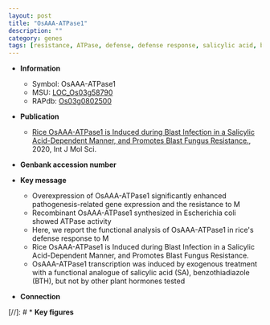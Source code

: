 ```yaml
---
layout: post
title: "OsAAA-ATPase1"
description: ""
category: genes
tags: [resistance, ATPase, defense, defense response, salicylic acid, blast]
---
```


* **Information**  
    + Symbol: OsAAA-ATPase1  
    + MSU: [LOC_Os03g58790](http://rice.plantbiology.msu.edu/cgi-bin/ORF_infopage.cgi?orf=LOC_Os03g58790)  
    + RAPdb: [Os03g0802500](http://rapdb.dna.affrc.go.jp/viewer/gbrowse_details/irgsp1?name=Os03g0802500)  

* **Publication**  
    + [Rice OsAAA-ATPase1 is Induced during Blast Infection in a Salicylic Acid-Dependent Manner, and Promotes Blast Fungus Resistance.](http://www.ncbi.nlm.nih.gov/pubmed?term=Rice+OsAAA-ATPase1+is+Induced+during+Blast+Infection+in+a+Salicylic+Acid-Dependent+Manner,+and+Promotes+Blast+Fungus+Resistance.%5BTitle%5D), 2020, Int J Mol Sci.

* **Genbank accession number**  

* **Key message**  
    + Overexpression of OsAAA-ATPase1 significantly enhanced pathogenesis-related gene expression and the resistance to M
    + Recombinant OsAAA-ATPase1 synthesized in Escherichia coli showed ATPase activity
    + Here, we report the functional analysis of OsAAA-ATPase1 in rice's defense response to M
    + Rice OsAAA-ATPase1 is Induced during Blast Infection in a Salicylic Acid-Dependent Manner, and Promotes Blast Fungus Resistance.
    + OsAAA-ATPase1 transcription was induced by exogenous treatment with a functional analogue of salicylic acid (SA), benzothiadiazole (BTH), but not by other plant hormones tested

* **Connection**  

[//]: # * **Key figures**  


